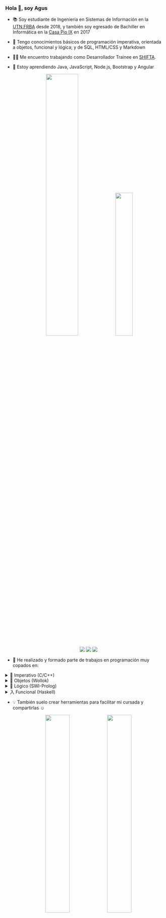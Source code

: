 ### Hola 👋, soy Agus

- 📚 Soy estudiante de Ingeniería en Sistemas de Información en la [UTN.FRBA](http://www.sistemas.frba.utn.edu.ar/) desde 2018, y también soy egresado de Bachiller en Informática en la [Casa Pio IX](https://www.pioix.edu.ar/) en 2017

- 🔭 Tengo conocimientos básicos de programación imperativa, orientada a objetos, funcional y lógica; y de SQL, HTML/CSS y Markdown

- 👨‍💻 Me encuentro trabajando como Desarrollador Trainee en [SHIFTA](https://www.weareshifters.com/en/).

- 🌱 Estoy aprendiendo Java, JavaScript, Node.js, Bootstrap y Angular

  <p align="center">
  <img width="46%" src="https://github-readme-stats-raniagus.vercel.app/api?username=RaniAgus&show_icons=true&bg_color=0d1117&theme=github_dark&include_all_commits=true&count_private=true"/>
  <img width="34%" src="https://github-readme-stats-raniagus.vercel.app/api/top-langs/?username=RaniAgus&layout=compact&langs_count=8&theme=github_dark"/>
  </p>

  <p align="center">
  <a href="https://gitstats.me/RaniAgus"><img src="https://img.shields.io/badge/-RaniAgus-black?style=flat&labelColor=black&logo=github&logoColor=white"/></a>
  <a href="https://www.linkedin.com/in/agusranieri/"><img src="https://img.shields.io/badge/-Agustin%20Ranieri%20-0077B5?style=flat&logo=Linkedin&logoColor=white"/></a>
  <a href="mailto:aguseranieri@gmail.com"><img src="https://img.shields.io/badge/-aguseranieri@gmail.com-D14836?style=flat&logo=Gmail&logoColor=white"/></a>
  </p>

- 🚀 He realizado y formado parte de trabajos en programación muy copados en:

<details>
  <summary>📜 Imperativo (C/C++)</summary>
  <p align="center">
  <a href="https://github.com/RaniAgus/so-tp-2020-2c-pedidOS-ya"><img width="40%" src="https://github-readme-stats-raniagus.vercel.app/api/pin/?username=RaniAgus&repo=so-tp-2020-2c-pedidOS-ya&locale=es&bg_color=0d1117&theme=github_dark"/></a>
  <a href="https://github.com/RaniAgus/ayed-tp-2018-mundial"><img width="40%" src="https://github-readme-stats-raniagus.vercel.app/api/pin/?username=RaniAgus&repo=ayed-tp-2018-mundial&locale=es&bg_color=0d1117&theme=github_dark"/></a>
  </p>
</details>

<details>
  <summary>🎈 Objetos (Wollok)</summary>
    
  <p align="center">
  <a href="https://github.com/RaniAgus/pdep-2020-o-tpi-PlantsVsZombies"><img width="40%" src="https://github-readme-stats-raniagus.vercel.app/api/pin/?username=RaniAgus&repo=pdep-2020-o-tpi-PlantsVsZombies&locale=es&bg_color=0d1117&theme=github_dark"/></a>
  <a href="https://github.com/RaniAgus/pdep-2020-o-parcial-mensajeria"><img width="40%" src="https://github-readme-stats-raniagus.vercel.app/api/pin/?username=RaniAgus&repo=pdep-2020-o-parcial-mensajeria&locale=es&theme=github_dark"/></a>
  </p>
</details>

<details>
  <summary>🦉 Lógico (SWI-Prolog)</summary>
    
  <p align="center">
  <a href="https://github.com/RaniAgus/pdep-2020-l-tpi-mafia"><img width="40%" src="https://github-readme-stats-raniagus.vercel.app/api/pin/?username=RaniAgus&repo=pdep-2020-l-tpi-mafia&locale=es&theme=github_dark"/></a>
  <a href="https://github.com/RaniAgus/pdep-2020-l-parcial-alquimia"><img width="40%" src="https://github-readme-stats-raniagus.vercel.app/api/pin/?username=RaniAgus&repo=pdep-2020-l-parcial-alquimia&locale=es&theme=github_dark"/></a>
  </p>
</details>

<details>
  <summary>入 Funcional (Haskell)</summary>
    
  <p align="center">
  <a href="https://github.com/RaniAgus/pdep-2020-f-tpi-taller-mecanico"><img width="40%" src="https://github-readme-stats-raniagus.vercel.app/api/pin/?username=RaniAgus&repo=pdep-2020-f-tpi-taller-mecanico&locale=es&theme=github_dark"/></a>
  <a href="https://github.com/RaniAgus/pdep-2020-f-parcial-vacaciones"><img width="40%" src="https://github-readme-stats-raniagus.vercel.app/api/pin/?username=RaniAgus&repo=pdep-2020-f-parcial-vacaciones&locale=es&theme=github_dark"/></a>
  </p>
</details>
    
- 💡 También suelo crear herramientas para facilitar mi cursada y compartirlas ☺️
    <p align="center">
    <a href="https://github.com/RaniAgus/ssl-flex-bison-projects"><img width="40%" src="https://github-readme-stats-raniagus.vercel.app/api/pin/?username=RaniAgus&repo=ssl-flex-bison-projects&locale=es&theme=github_dark"/></a>
    <a href="https://github.com/RaniAgus/utnso-project"><img width="40%" src="https://github-readme-stats-raniagus.vercel.app/api/pin/?username=RaniAgus&repo=utnso-project&locale=es&theme=github_dark"/></a>
    </p>
